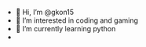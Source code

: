 - 👋 Hi, I’m @gkon15
- 👀 I’m interested in coding and gaming
- 🌱 I’m currently learning python
- 

<!---
gkon15/gkon15 is a ✨ special ✨ repository because its `README.md` (this file) appears on your GitHub profile.
You can click the Preview link to take a look at your changes.
--->

